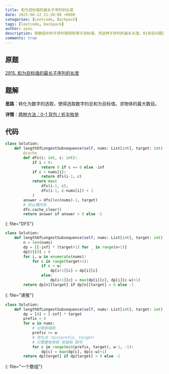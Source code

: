 ```yaml
---
title: 和为目标值的最长子序列的长度
date: 2025-06-22 21:30:00 +0800
categories: [Leetcode, Backpack]
tags: [leetcode, backpack]
author: ayou
description: 取数组中的子序列使得和等于目标值，求这种子序列的最长长度。01背包问题变体。
comments: true
---
```


## 原题
[2915. 和为目标值的最长子序列的长度](https://leetcode.cn/problems/length-of-the-longest-subsequence-that-sums-to-target/description/)

## 题解
**思路**：转化为数字的选取，使得选取数字的总和为目标值。求物体的最大数目。

**详情**：[两种方法：0-1 背包 / 折半枚举](https://leetcode.cn/problems/length-of-the-longest-subsequence-that-sums-to-target/solutions/2502839/mo-ban-qia-hao-zhuang-man-xing-0-1-bei-b-0nca)

## 代码
```python
class Solution:
    def lengthOfLongestSubsequence(self, nums: List[int], target: int) -> int:
        @cache
        def dfs(i: int, c: int):
            if i < 0:
                return 0 if c == 0 else -inf
            if c < nums[i]:
                return dfs(i-1, c)
            return max(
                dfs(i-1, c),
                dfs(i-1, c-nums[i]) + 1
            )
        answer = dfs(len(nums)-1, target)
        # 防止爆内存
        dfs.cache_clear()
        return answer if answer > 0 else -1
```
{: file="DFS"}

```python
class Solution:
    def lengthOfLongestSubsequence(self, nums: List[int], target: int) -> int:
        n = len(nums)
        dp = [[-inf] * (target+1) for _ in range(n+1)]
        dp[0][0] = 0
        for i, w in enumerate(nums):
            for c in range(target+1):
                if c < w:
                    dp[i+1][c] = dp[i][c]
                else:
                    dp[i+1][c] = max(dp[i][c], dp[i][c-w]+1)
        return dp[n][target] if dp[n][target] > 0 else -1
```
{: file="递推"}

```python
class Solution:
    def lengthOfLongestSubsequence(self, nums: List[int], target: int) -> int:
        dp = [0] + [-inf] * target
        prefix = 0
        for w in nums:
            # 记录前缀和
            prefix += w
            # 优化点：min(prefix, target)
            # 只需要枚举到 前缀和 即可
            for c in range(min(prefix, target), w-1, -1):
                dp[c] = max(dp[c], dp[c-w]+1)
        return dp[target] if dp[target] > 0 else -1
```
{: file="一个数组"}